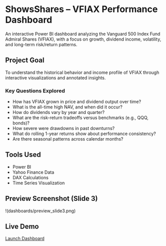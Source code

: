 # ShowsShares – VFIAX Performance Dashboard

An interactive Power BI dashboard analyzing the Vanguard 500 Index Fund Admiral Shares (VFIAX), with a focus on growth, dividend income, volatility, and long-term risk/return patterns.

## Project Goal

To understand the historical behavior and income profile of VFIAX through interactive visualizations and annotated insights.

### Key Questions Explored

- How has VFIAX grown in price and dividend output over time?
- What is the all-time high NAV, and when did it occur?
- How do dividends vary by year and quarter?
- What are the risk-return tradeoffs versus benchmarks (e.g., QQQ, bonds)?
- How severe were drawdowns in past downturns?
- What do rolling 1-year returns show about performance consistency?
- Are there seasonal patterns across calendar months?

## Tools Used

- Power BI  
- Yahoo Finance Data  
- DAX Calculations  
- Time Series Visualization

## Preview Screenshot (Slide 3)
!(dashboards/preview_slide3.png)

## Live Demo
[Launch Dashboard]([https://app.powerbi.com/groups/me/reports/b3d0e974-48bd-44e3-96df-145994cb11c2/62520ce309c35cf8f940?experience=power-bi)

